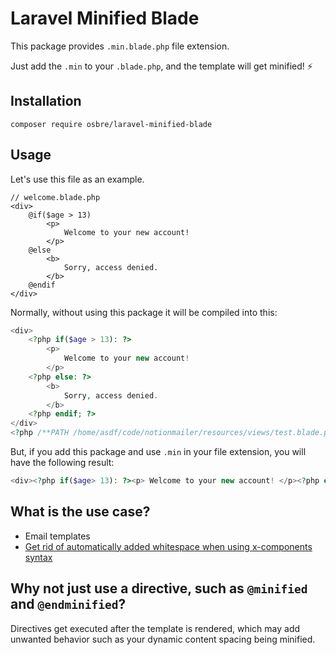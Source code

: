 # Laravel Minified Blade

This package provides `.min.blade.php` file extension.

Just add the `.min` to your `.blade.php`, and the template will get minified! ⚡

## Installation

```shell
composer require osbre/laravel-minified-blade
```

## Usage

Let's use this file as an example.

```blade
// welcome.blade.php
<div>
    @if($age > 13)
        <p>
            Welcome to your new account!
        </p>
    @else
        <b>
            Sorry, access denied.
        </b>
    @endif
</div>
```

Normally, without using this package it will be compiled into this:

```php
<div>
    <?php if($age > 13): ?>
        <p>
            Welcome to your new account!
        </p>
    <?php else: ?>
        <b>
            Sorry, access denied.
        </b>
    <?php endif; ?>
</div>
<?php /**PATH /home/asdf/code/notionmailer/resources/views/test.blade.php ENDPATH**/ ?>
```

But, if you add this package and use `.min` in your file extension, you will have the following result:

```php
<div><?php if($age> 13): ?><p> Welcome to your new account! </p><?php else: ?><b> Sorry, access denied. </b><?php endif; ?></div><?php /**PATH /home/asdf/code/notionmailer/resources/views/test.min.blade.php ENDPATH**/ ?>
```


## What is the use case?

- Email templates
- [Get rid of automatically added whitespace when using x-components syntax](https://github.com/laravel/framework/issues/34931)

## Why not just use a directive, such as `@minified` and `@endminified`?

Directives get executed after the template is rendered, which may add unwanted behavior such as your dynamic content spacing being minified.
